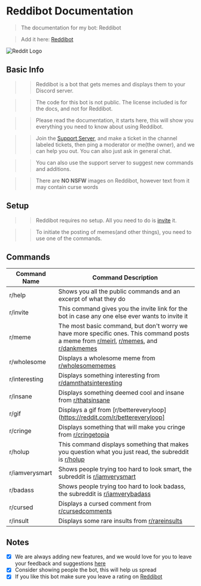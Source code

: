 # Reddibot Documentation

> The documentation for my bot: Reddibot 

> Add it here: [Reddibot](https://top.gg/bot/770376260626415637)

![Reddit Logo](https://cdn.discordapp.com/attachments/769370075056308244/802006210559606784/unknown.png)

## Basic Info

>> Reddibot is a bot that gets memes and displays them to your Discord server. 

>> The code for this bot is not public. The license included is for the docs, and not for Reddibot.

>> Please read the documentation, it starts here, this will show you everything you need to know about using Reddibot.

>> Join the [Support Server](discord.gg/ThxruGvw8E), and make a ticket in the channel labeled tickets, then ping a moderator or me(the owner), and we can help you out. You can also just ask in general chat.

>> You can also use the support server to suggest new commands and additions.

>> There are **NO NSFW** images on Reddibot, however text from it may contain curse words

## Setup

>> Reddibot requires no setup. All you need to do is [invite](https://top.gg/bot/770376260626415637) it.

>> To initiate the posting of memes(and other things), you need to use one of the commands.

## Commands

Command Name | Command Description
------------ | -------------
r/help | Shows you all the public commands and an excerpt of what they do
r/invite | This command gives you the invite link for the bot in case any one else ever wants to invite it
r/meme | The most basic command, but don't worry we have more specific ones. This command posts a meme from [r/meirl](https://reddit.com/r/meirl), [r/memes](https://reddit.com/r/memes), and [r/dankmemes](https://reddit.com/r/dankmemes)
r/wholesome | Displays a wholesome meme from [r/wholesomememes](https://reddit.com/r/whomesomememes)
r/interesting | Displays something interesting from [r/damnthatsinteresting](https://reddit.com/r/damnthatsinteresting)
r/insane | Displays something deemed cool and insane from [r/thatsinsane](https://reddit.com/r/thatsinsane)
r/gif | Displays a gif from [r/bettereveryloop](https://reddit.com/r/bettereveryloop]
r/cringe | Displays something that will make you cringe from [r/cringetopia](https://reddit.com/r/cringetopia)
r/holup | This command displays something that makes you question what you just read, the subreddit is [r/holup](https://reddit.com/r/holup)
r/iamverysmart | Shows people trying too hard to look smart, the subreddit is [r/iamverysmart](https://reddit.com/r/iamverysmart)
r/badass | Shows people trying too hard to look badass, the subreddit is [r/iamverybadass](https://reddit.com/r/iamverybadass)
r/cursed | Displays a cursed comment from [r/cursedcomments](https://reddit.com/r/cursedcomments)
r/insult | Displays some rare insults from [r/rareinsults](https://reddit.com/r/rareinsults)

## Notes
- [x] We are always adding new features, and we would love for you to leave your feedback and suggestions [here](discord.gg/ThxruGvw8E)
- [x] Consider showing people the bot, this will help us spread
- [x] If you like this bot make sure you leave a rating on [Reddibot](https://top.gg/bot/770376260626415637)
